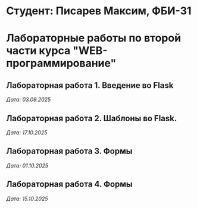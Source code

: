 # Студент: Писарев Максим, ФБИ-31

# Лабораторные работы по второй части курса "WEB-программирование"

## Лабораторная работа 1. Введение во Flask

*Дата: 03.09.2025*

## Лабораторная работа 2. Шаблоны во Flask.

*Дата: 17.10.2025*

## Лабораторная работа 3. Формы

*Дата: 01.10.2025*

## Лабораторная работа 4. Формы

*Дата: 15.10.2025*